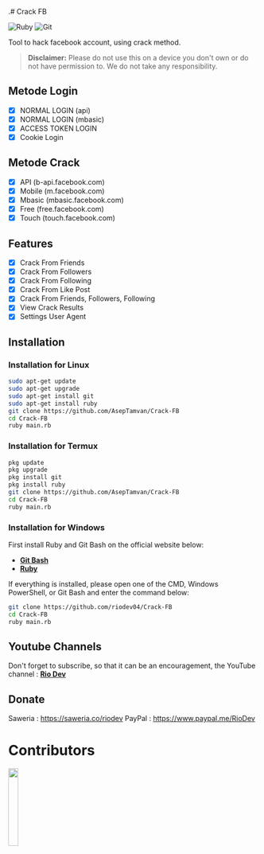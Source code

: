 .# Crack FB

![Ruby](https://img.shields.io/badge/ruby-%23CC342D.svg?style=for-the-badge&logo=ruby&logoColor=white)
![Git](https://img.shields.io/badge/git-%23F05033.svg?style=for-the-badge&logo=git&logoColor=white)

Tool to hack facebook account, using crack method.

> **Disclaimer:** Please do not use this on a device you don't own or do not have permission to. We do not take any responsibility.

## Metode Login
- [x] NORMAL LOGIN (api)
- [x] NORMAL LOGIN (mbasic)
- [x] ACCESS TOKEN LOGIN
- [x] Cookie Login

## Metode Crack
- [x] API (b-api.facebook.com)
- [x] Mobile (m.facebook.com)
- [x] Mbasic (mbasic.facebook.com)
- [x] Free (free.facebook.com)
- [x] Touch (touch.facebook.com)

## Features
- [x] Crack From Friends
- [x] Crack From Followers
- [x] Crack From Following
- [x] Crack From Like Post
- [x] Crack From Friends, Followers, Following
- [x] View Crack Results
- [x] Settings User Agent

## Installation

### Installation for Linux
```bash
sudo apt-get update
sudo apt-get upgrade
sudo apt-get install git
sudo apt-get install ruby
git clone https://github.com/AsepTamvan/Crack-FB
cd Crack-FB
ruby main.rb
```
### Installation for Termux
```bash
pkg update
pkg upgrade
pkg install git
pkg install ruby
git clone https://github.com/AsepTamvan/Crack-FB
cd Crack-FB
ruby main.rb
```

### Installation for Windows
First install Ruby and Git Bash on the official website below:
- [**Git Bash**](https://git-scm.com/downloads)
- [**Ruby**](https://rubyinstaller.org/)

If everything is installed, please open one of the CMD, Windows PowerShell, or Git Bash and enter the command below:
```bash
git clone https://github.com/riodev04/Crack-FB
cd Crack-FB
ruby main.rb
```

## Youtube Channels
Don't forget to subscribe, so that it can be an encouragement, the YouTube channel : [**Rio Dev**](https://www.youtube.com/@riodev)

## Donate
Saweria : https://saweria.co/riodev
PayPal : https://www.paypal.me/RioDev

# Contributors

<a href="https://github.com/riodev04/Dark-FB/graphs/contributors">
  <img width="20%" src="https://contrib.rocks/image?repo=riodev04/Dark-FB" />
</a>
